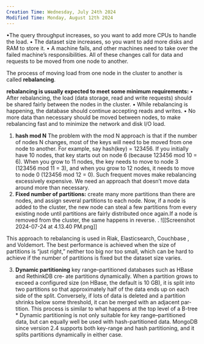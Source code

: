 ```yaml
---
Creation Time: Wednesday, July 24th 2024
Modified Time: Monday, August 12th 2024
---
```

•The query throughput increases, so you want to add more CPUs to handle the load. 
• The dataset size increases, so you want to add more disks and RAM to store it. 
• A machine fails, and other machines need to take over the failed machine’s responsibilities. All of these changes call for data and requests to be moved from one node to another.

The process of moving load from one node in the cluster to another is called **rebalancing**.


**rebalancing is usually expected to meet some minimum requirements:** 
• After rebalancing, the load (data storage, read and write requests) should be shared fairly between the nodes in the cluster. 
• While rebalancing is happening, the database should continue accepting reads and writes. 
• No more data than necessary should be moved between nodes, to make rebalancing fast and to minimize the network and disk I/O load.

1. **hash mod N**
		The problem with the mod N approach is that if the number of nodes N changes, most of the keys will need to be moved from one node to another. For example, say hash(key) = 123456. If you initially have 10 nodes, that key starts out on node 6 (because 123456 mod 10 = 6). When you grow to 11 nodes, the key needs to move to node 3 (123456 mod 11 = 3), and when you grow to 12 nodes, it needs to move to node 0 (123456 mod 12 = 0). Such frequent moves make rebalancing excessively expensive. We need an approach that doesn’t move data around more than necessary.
2. **Fixed number of partitions:**
		create many more partitions than there are nodes, and assign several partitions to each node.
		Now, if a node is added to the cluster, the new node can steal a few partitions from every existing node until partitions are fairly distributed once again.If a node is removed from the cluster, the same happens in reverse.
. ![[Screenshot 2024-07-24 at 4.13.40 PM.png]]

This approach to rebalancing is used in Riak,  Elasticsearch, Couchbase , and Voldemort.
The best performance is achieved when the size of partitions is “just right,” neither too big nor too small, which can be hard to achieve if the number of partitions is fixed but the dataset size varies.

3. **Dynamic partitioning**
		key range–partitioned databases such as HBase and RethinkDB cre‐ ate partitions dynamically. When a partition grows to exceed a configured size (on HBase, the default is 10 GB), it is split into two partitions so that approximately half of the data ends up on each side of the split. Conversely, if lots of data is deleted and a partition shrinks below some threshold, it can be merged with an adjacent par‐ tition. This process is similar to what happens at the top level of a B-tree
		* Dynamic partitioning is not only suitable for key range–partitioned data, but can equally well be used with hash-partitioned data. MongoDB since version 2.4 supports both key-range and hash partitioning, and it splits partitions dynamically in either case.